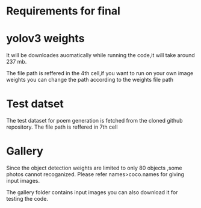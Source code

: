 # Requirements for final
# yolov3 weights
It will be downloades auomatically while running the code,it will take around 237 mb.

The file path is reffered in the 4th cell,if you want to run on your own image weights you can change the path according to the weights file path
# Test datset
The test dataset for poem generation is fetched from the cloned github repository.
The file path is reffered in 7th cell
# Gallery
Since the object detection weights are limited to only 80 objects ,some photos cannot recoganized.
Please refer names>coco.names for giving input images. 

The gallery folder contains input images you can also download it for testing the code.
